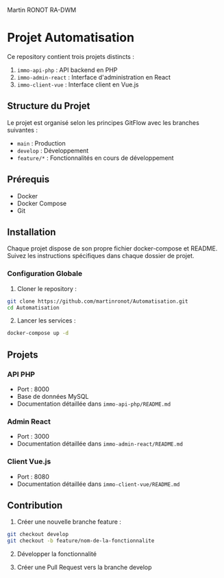 Martin RONOT RA-DWM

# Projet Automatisation

Ce repository contient trois projets distincts :

1. `immo-api-php` : API backend en PHP
2. `immo-admin-react` : Interface d'administration en React
3. `immo-client-vue` : Interface client en Vue.js

## Structure du Projet

Le projet est organisé selon les principes GitFlow avec les branches suivantes :
- `main` : Production
- `develop` : Développement
- `feature/*` : Fonctionnalités en cours de développement

## Prérequis

- Docker
- Docker Compose
- Git

## Installation

Chaque projet dispose de son propre fichier docker-compose et README. Suivez les instructions spécifiques dans chaque dossier de projet.

### Configuration Globale

1. Cloner le repository :
```bash
git clone https://github.com/martinronot/Automatisation.git
cd Automatisation
```

2. Lancer les services :
```bash
docker-compose up -d
```

## Projets

### API PHP
- Port : 8000
- Base de données MySQL
- Documentation détaillée dans `immo-api-php/README.md`

### Admin React
- Port : 3000
- Documentation détaillée dans `immo-admin-react/README.md`

### Client Vue.js
- Port : 8080
- Documentation détaillée dans `immo-client-vue/README.md`

## Contribution

1. Créer une nouvelle branche feature :
```bash
git checkout develop
git checkout -b feature/nom-de-la-fonctionnalite
```

2. Développer la fonctionnalité

3. Créer une Pull Request vers la branche develop
